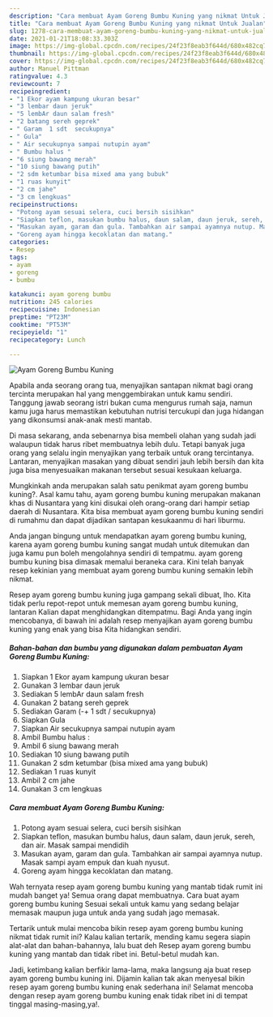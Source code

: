 ```yaml
---
description: "Cara membuat Ayam Goreng Bumbu Kuning yang nikmat Untuk Jualan"
title: "Cara membuat Ayam Goreng Bumbu Kuning yang nikmat Untuk Jualan"
slug: 1278-cara-membuat-ayam-goreng-bumbu-kuning-yang-nikmat-untuk-jualan
date: 2021-01-21T18:08:33.303Z
image: https://img-global.cpcdn.com/recipes/24f23f8eab3f644d/680x482cq70/ayam-goreng-bumbu-kuning-foto-resep-utama.jpg
thumbnail: https://img-global.cpcdn.com/recipes/24f23f8eab3f644d/680x482cq70/ayam-goreng-bumbu-kuning-foto-resep-utama.jpg
cover: https://img-global.cpcdn.com/recipes/24f23f8eab3f644d/680x482cq70/ayam-goreng-bumbu-kuning-foto-resep-utama.jpg
author: Manuel Pittman
ratingvalue: 4.3
reviewcount: 7
recipeingredient:
- "1 Ekor ayam kampung ukuran besar"
- "3 lembar daun jeruk"
- "5 lembAr daun salam fresh"
- "2 batang sereh geprek"
- " Garam  1 sdt  secukupnya"
- " Gula"
- " Air secukupnya sampai nutupin ayam"
- " Bumbu halus "
- "6 siung bawang merah"
- "10 siung bawang putih"
- "2 sdm ketumbar bisa mixed ama yang bubuk"
- "1 ruas kunyit"
- "2 cm jahe"
- "3 cm lengkuas"
recipeinstructions:
- "Potong ayam sesuai selera, cuci bersih sisihkan"
- "Siapkan teflon, masukan bumbu halus, daun salam, daun jeruk, sereh, dan air. Masak sampai mendidih"
- "Masukan ayam, garam dan gula. Tambahkan air sampai ayamnya nutup. Masak sampi ayam empuk dan kuah nyusut."
- "Goreng ayam hingga kecoklatan dan matang."
categories:
- Resep
tags:
- ayam
- goreng
- bumbu

katakunci: ayam goreng bumbu 
nutrition: 245 calories
recipecuisine: Indonesian
preptime: "PT23M"
cooktime: "PT53M"
recipeyield: "1"
recipecategory: Lunch

---
```



![Ayam Goreng Bumbu Kuning](https://img-global.cpcdn.com/recipes/24f23f8eab3f644d/680x482cq70/ayam-goreng-bumbu-kuning-foto-resep-utama.jpg)

Apabila anda seorang orang tua, menyajikan santapan nikmat bagi orang tercinta merupakan hal yang menggembirakan untuk kamu sendiri. Tanggung jawab seorang istri bukan cuma mengurus rumah saja, namun kamu juga harus memastikan kebutuhan nutrisi tercukupi dan juga hidangan yang dikonsumsi anak-anak mesti mantab.

Di masa  sekarang, anda sebenarnya bisa membeli olahan yang sudah jadi walaupun tidak harus ribet membuatnya lebih dulu. Tetapi banyak juga orang yang selalu ingin menyajikan yang terbaik untuk orang tercintanya. Lantaran, menyajikan masakan yang dibuat sendiri jauh lebih bersih dan kita juga bisa menyesuaikan makanan tersebut sesuai kesukaan keluarga. 



Mungkinkah anda merupakan salah satu penikmat ayam goreng bumbu kuning?. Asal kamu tahu, ayam goreng bumbu kuning merupakan makanan khas di Nusantara yang kini disukai oleh orang-orang dari hampir setiap daerah di Nusantara. Kita bisa membuat ayam goreng bumbu kuning sendiri di rumahmu dan dapat dijadikan santapan kesukaanmu di hari liburmu.

Anda jangan bingung untuk mendapatkan ayam goreng bumbu kuning, karena ayam goreng bumbu kuning sangat mudah untuk ditemukan dan juga kamu pun boleh mengolahnya sendiri di tempatmu. ayam goreng bumbu kuning bisa dimasak memalui beraneka cara. Kini telah banyak resep kekinian yang membuat ayam goreng bumbu kuning semakin lebih nikmat.

Resep ayam goreng bumbu kuning juga gampang sekali dibuat, lho. Kita tidak perlu repot-repot untuk memesan ayam goreng bumbu kuning, lantaran Kalian dapat menghidangkan ditempatmu. Bagi Anda yang ingin mencobanya, di bawah ini adalah resep menyajikan ayam goreng bumbu kuning yang enak yang bisa Kita hidangkan sendiri.

<!--inarticleads1-->

##### Bahan-bahan dan bumbu yang digunakan dalam pembuatan Ayam Goreng Bumbu Kuning:

1. Siapkan 1 Ekor ayam kampung ukuran besar
1. Gunakan 3 lembar daun jeruk
1. Sediakan 5 lembAr daun salam fresh
1. Gunakan 2 batang sereh geprek
1. Sediakan  Garam (-+ 1 sdt / secukupnya)
1. Siapkan  Gula
1. Siapkan  Air secukupnya sampai nutupin ayam
1. Ambil  Bumbu halus :
1. Ambil 6 siung bawang merah
1. Sediakan 10 siung bawang putih
1. Gunakan 2 sdm ketumbar (bisa mixed ama yang bubuk)
1. Sediakan 1 ruas kunyit
1. Ambil 2 cm jahe
1. Gunakan 3 cm lengkuas




<!--inarticleads2-->

##### Cara membuat Ayam Goreng Bumbu Kuning:

1. Potong ayam sesuai selera, cuci bersih sisihkan
1. Siapkan teflon, masukan bumbu halus, daun salam, daun jeruk, sereh, dan air. Masak sampai mendidih
1. Masukan ayam, garam dan gula. Tambahkan air sampai ayamnya nutup. Masak sampi ayam empuk dan kuah nyusut.
1. Goreng ayam hingga kecoklatan dan matang.




Wah ternyata resep ayam goreng bumbu kuning yang mantab tidak rumit ini mudah banget ya! Semua orang dapat membuatnya. Cara buat ayam goreng bumbu kuning Sesuai sekali untuk kamu yang sedang belajar memasak maupun juga untuk anda yang sudah jago memasak.

Tertarik untuk mulai mencoba bikin resep ayam goreng bumbu kuning nikmat tidak rumit ini? Kalau kalian tertarik, mending kamu segera siapin alat-alat dan bahan-bahannya, lalu buat deh Resep ayam goreng bumbu kuning yang mantab dan tidak ribet ini. Betul-betul mudah kan. 

Jadi, ketimbang kalian berfikir lama-lama, maka langsung aja buat resep ayam goreng bumbu kuning ini. Dijamin kalian tak akan menyesal bikin resep ayam goreng bumbu kuning enak sederhana ini! Selamat mencoba dengan resep ayam goreng bumbu kuning enak tidak ribet ini di tempat tinggal masing-masing,ya!.

